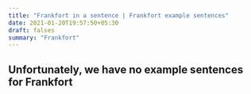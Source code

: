 ```yaml
---
title: "Frankfort in a sentence | Frankfort example sentences"
date: 2021-01-20T19:57:50+05:30
draft: falses
summary: "Frankfort"
---
```

## Unfortunately, we have no example sentences for Frankfort                 
